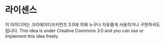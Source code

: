 # 라이센스
이 아이디어는 크리에이티브커먼즈 3.0에 의해 누구나 자유롭게 사용하거나 구현하셔도 됩니다.
This idea is under Creative Commons 3.0 and you can use or implement this idea freely.
